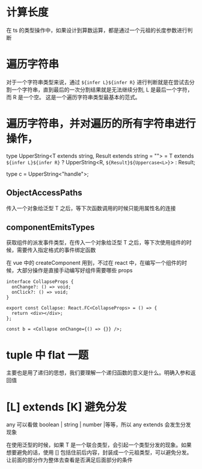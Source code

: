 # 计算长度

在 ts 的类型操作中，如果设计到算数运算，都是通过一个元祖的长度参数进行判断

# 遍历字符串

对于一个字符串类型来说，通过 `${infer L}${infer R}` 进行判断就是在尝试去分割一个字符串，直到最后的一次分割结果就是无法继续分割, L 是最后一个字符，而 R 是一个空。 这是一个遍历字符串类型最基本的范式。

# 遍历字符串，并对遍历的所有字符串进行操作，

type UpperString<T extends string, Result extends string = ""> = T extends `${infer L}${infer R}`
? UpperString<R, `${Result}${Uppercase<L>}`>
: Result;

type c = UpperString<"handle">;

## ObjectAccessPaths

传入一个对象给泛型 T 之后，等下次函数调用的时候只能用属性名的连接

## componentEmitsTypes

获取组件的派发事件类型，在传入一个对象给泛型 T 之后，等下次使用组件的时候，需要传入指定格式的事件绑定函数

在 vue 中的 createComponent 用到，不过在 react 中，在编写一个组件的时候，大部分操作是直接手动编写好组件需要哪些 props

```
interface CollapseProps {
  onChange?: () => void;
  onClick?: () => void;
}

export const Collapse: React.FC<CollapseProps> = () => {
  return <div></div>;
};

const b = <Collapse onChange={() => {}} />;
```

# tuple 中 flat 一题

主要也是用了递归的思想，我们要理解一个递归函数的意义是什么。明确入参和返回值

# [L] extends [K] 避免分发

any 可以看做 boolean | string | number |等等，所以 any extends 会发生分发现象

在使用泛型的时候，如果 T 是一个联合类型，会引起一个类型分发的现象。如果想要避免的话，使用 [] 包括住前后内容，封装成一个元祖类型，可以避免分发。让前面的部分作为整体去查看是否满足后面部分的条件
